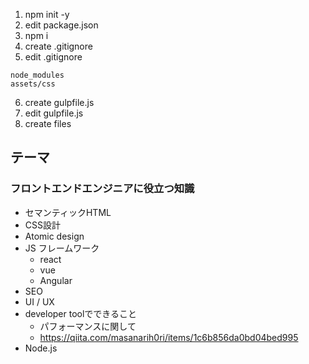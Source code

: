 1. npm init -y
2. edit package.json
3. npm i
4. create .gitignore
5. edit .gitignore
```
node_modules
assets/css
```
6. create gulpfile.js
7. edit gulpfile.js
8. create files

## テーマ
### フロントエンドエンジニアに役立つ知識
   - セマンティックHTML
   - CSS設計
   - Atomic design
   - JS フレームワーク
     - react
     - vue
     - Angular
   - SEO
   - UI / UX
   - developer toolでできること
     - パフォーマンスに関して
     - https://qiita.com/masanarih0ri/items/1c6b856da0bd04bed995
   - Node.js
